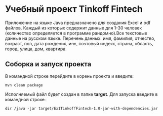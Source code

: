 
Учебный проект Tinkoff Fintech
==============================
Приложение на языке Java предназначено для создания Excel и pdf файлов.
Каждый из которых содержит данные для 1-30 человек (количество определяется в программе рандомно).Все текстовые данные на русском языке.
Перечень данных: имя, фамилия, отчество, возраст, пол, дата рождения, инн, почтовый индекс, страна, область, город, улица, дом, квартира.

Соборка и запуск проекта
-------------------------
В командной строке перейдите в корень проекта и введите:
```
mvn clean package
```
Исполняемый файл будет создан в папке **target**.
Для запуска введите в командной строке:
```
dir /java -jar target/Ex1TinkoffFintech-1.0-jar-with-dependencies.jar
```


